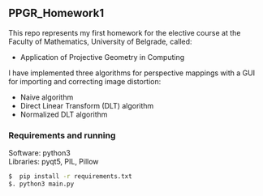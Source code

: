 ## PPGR_Homework1
This repo represents my first homework for the elective course at the Faculty of Mathematics, University of Belgrade, called:
  - Application of Projective Geometry in Computing

I have implemented three algorithms for perspective mappings with a GUI for importing and correcting image distortion:
  - Naive algorithm
  - Direct Linear Transform (DLT) algorithm
  - Normalized DLT algorithm


### Requirements and running
Software: python3  
Libraries: pyqt5, PIL, Pillow

```sh
$  pip install -r requirements.txt
$. python3 main.py
```

